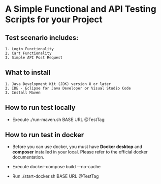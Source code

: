 # A Simple Functional and API Testing Scripts for your Project

## Test scenario includes:
    1. Login Functionality
    2. Cart Functionality
    3. Simple API Post Request

## What to install
    1. Java Development Kit (JDK) version 8 or later
    2. IDE - Eclipse for Java Developer or Visual Studio Code
    3. Install Maven

## How to run test locally

* Execute ./run-maven.sh BASE URL @TestTag

## How to run test in docker

* Before you can use docker, you must have **Docker desktop** and **composer** installed in your local. Please refer to the official docker documentation. 

* Execute docker-compose build --no-cache
* Run ./start-docker.sh BASE URL @TestTag
